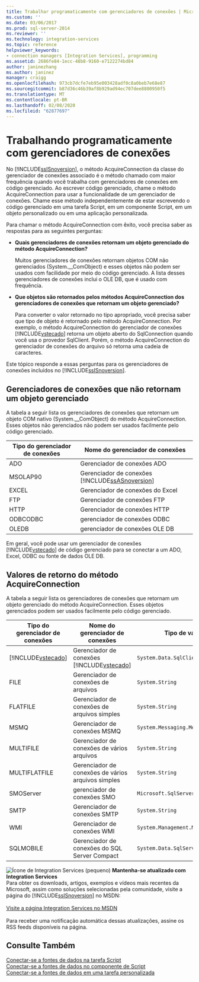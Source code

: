 ```yaml
---
title: Trabalhar programaticamente com gerenciadores de conexões | Microsoft Docs
ms.custom: ''
ms.date: 03/06/2017
ms.prod: sql-server-2014
ms.reviewer: ''
ms.technology: integration-services
ms.topic: reference
helpviewer_keywords:
- connection managers [Integration Services], programming
ms.assetid: 2686fe84-1ecc-48b8-9160-e7122274bd84
author: janinezhang
ms.author: janinez
manager: craigg
ms.openlocfilehash: 973cb7dcfe7eb95e003428adf0c8a0beb7e68e87
ms.sourcegitcommit: b87d36c46b39af8b929ad94ec707dee8800950f5
ms.translationtype: MT
ms.contentlocale: pt-BR
ms.lasthandoff: 02/08/2020
ms.locfileid: "62877697"
---
```

# <a name="working-with-connection-managers-programmatically"></a>Trabalhando programaticamente com gerenciadores de conexões
  No [!INCLUDE[ssISnoversion](../includes/ssisnoversion-md.md)], o método AcquireConnection da classe do gerenciador de conexões associado é o método chamado com maior frequência quando você trabalha com gerenciadores de conexões em código gerenciado. Ao escrever código gerenciado, chame o método AcquireConnection para usar a funcionalidade de um gerenciador de conexões. Chame esse método independentemente de estar escrevendo o código gerenciado em uma tarefa Script, em um componente Script, em um objeto personalizado ou em uma aplicação personalizada.  
  
 Para chamar o método AcquireConnection com êxito, você precisa saber as respostas para as seguintes perguntas:  
  
-   **Quais gerenciadores de conexões retornam um objeto gerenciado do método AcquireConnection?**  
  
     Muitos gerenciadores de conexões retornam objetos COM não gerenciados (System.__ComObject) e esses objetos não podem ser usados com facilidade por meio do código gerenciado. A lista desses gerenciadores de conexões inclui o OLE DB, que é usado com frequência.  
  
-   **Que objetos são retornados pelos métodos AcquireConnection dos gerenciadores de conexões que retornam um objeto gerenciado?**  
  
     Para converter o valor retornado no tipo apropriado, você precisa saber que tipo de objeto é retornado pelo método AcquireConnection. Por exemplo, o método AcquireConnection do gerenciador de conexões [!INCLUDE[vstecado](../includes/vstecado-md.md)] retorna um objeto aberto do SqlConnection quando você usa o provedor SqlClient. Porém, o método AcquireConnection do gerenciador de conexões do arquivo só retorna uma cadeia de caracteres.  
  
 Este tópico responde a essas perguntas para os gerenciadores de conexões incluídos no [!INCLUDE[ssISnoversion](../includes/ssisnoversion-md.md)].  
  
## <a name="connection-managers-that-do-not-return-a-managed-object"></a>Gerenciadores de conexões que não retornam um objeto gerenciado  
 A tabela a seguir lista os gerenciadores de conexões que retornam um objeto COM nativo (System.__ComObject) do método AcquireConnection. Esses objetos não gerenciados não podem ser usados facilmente pelo código gerenciado.  
  
|Tipo do gerenciador de conexões|Nome do gerenciador de conexões|  
|-----------------------------|-----------------------------|  
|ADO|Gerenciador de conexões ADO|  
|MSOLAP90|Gerenciador de conexões [!INCLUDE[ssASnoversion](../includes/ssasnoversion-md.md)]|  
|EXCEL|Gerenciador de conexões do Excel|  
|FTP|Gerenciador de conexões FTP|  
|HTTP|Gerenciador de conexões HTTP|  
|ODBCODBC|gerenciador de conexões ODBC|  
|OLEDB|gerenciador de conexões OLE DB|  
  
 Em geral, você pode usar um gerenciador de conexões [!INCLUDE[vstecado](../includes/vstecado-md.md)] de código gerenciado para se conectar a um ADO, Excel, ODBC ou fonte de dados OLE DB.  
  
## <a name="return-values-from-the-acquireconnection-method"></a>Valores de retorno do método AcquireConnection  
 A tabela a seguir lista os gerenciadores de conexões que retornam um objeto gerenciado do método AcquireConnection. Esses objetos gerenciados podem ser usados facilmente pelo código gerenciado.  
  
|Tipo do gerenciador de conexões|Nome do gerenciador de conexões|Tipo de valor de retorno|Informações adicionais|  
|-----------------------------|-----------------------------|--------------------------|----------------------------|  
|[!INCLUDE[vstecado](../includes/vstecado-md.md)]|Gerenciador de conexões [!INCLUDE[vstecado](../includes/vstecado-md.md)]|`System.Data.SqlClient.SqlConnection`||  
|FILE|Gerenciador de conexões de arquivos|`System.String`|Caminho para o arquivo.|  
|FLATFILE|Gerenciador de conexões de arquivos simples|`System.String`|Caminho para o arquivo.|  
|MSMQ|Gerenciador de conexões MSMQ|`System.Messaging.MessageQueue`||  
|MULTIFILE|Gerenciador de conexões de vários arquivos|`System.String`|Caminho para um dos arquivos.|  
|MULTIFLATFILE|Gerenciador de conexões de vários arquivos simples|`System.String`|Caminho para um dos arquivos.|  
|SMOServer|gerenciador de conexões SMO|`Microsoft.SqlServer.Management.Smo.Server`||  
|SMTP|Gerenciador de conexões SMTP|`System.String`|Por exemplo: `SmtpServer=<server name>;UseWindowsAuthentication=True;EnableSsl=False;`|  
|WMI|Gerenciador de conexões WMI|`System.Management.ManagementScope`||  
|SQLMOBILE|Gerenciador de conexões do SQL Server Compact|`System.Data.SqlServerCe.SqlCeConnection`||  
  
![Ícone de Integration Services (pequeno)](media/dts-16.gif "Ícone do Integration Services (pequeno)")  **Mantenha-se atualizado com Integration Services**<br /> Para obter os downloads, artigos, exemplos e vídeos mais recentes da Microsoft, assim como soluções selecionadas pela comunidade, visite a página do [!INCLUDE[ssISnoversion](../includes/ssisnoversion-md.md)] no MSDN:<br /><br /> [Visite a página Integration Services no MSDN](https://go.microsoft.com/fwlink/?LinkId=136655)<br /><br /> Para receber uma notificação automática dessas atualizações, assine os RSS feeds disponíveis na página.  
  
## <a name="see-also"></a>Consulte Também  
 [Conectar-se a fontes de dados na tarefa Script](extending-packages-scripting/task/connecting-to-data-sources-in-the-script-task.md)   
 [Conectar-se a fontes de dados no componente de Script](extending-packages-scripting/data-flow-script-component/connecting-to-data-sources-in-the-script-component.md)   
 [Conectar-se a fontes de dados em uma tarefa personalizada](extending-packages-custom-objects/task/connecting-to-data-sources-in-a-custom-task.md)  
  
  
